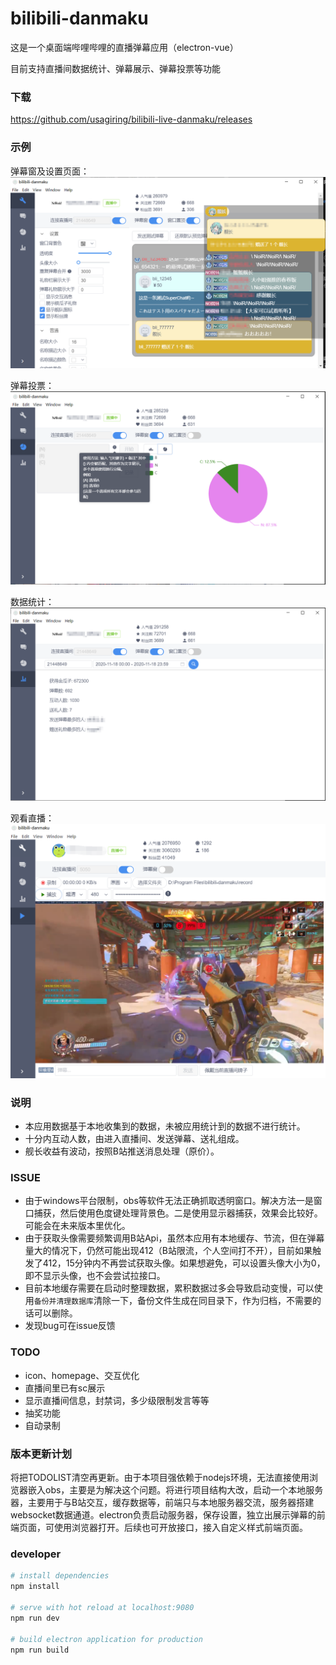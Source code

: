 # bilibili-danmaku

这是一个桌面端哔哩哔哩的直播弹幕应用（electron-vue）

目前支持直播间数据统计、弹幕展示、弹幕投票等功能

### 下载
https://github.com/usagiring/bilibili-live-danmaku/releases

### 示例
弹幕窗及设置页面：
![introB](https://raw.githubusercontent.com/hling51325/hling51325.github.io/master/static/img/bili-danmaku-introB.png)

弹幕投票：
![introA](https://raw.githubusercontent.com/hling51325/hling51325.github.io/master/static/img/bili-danmaku-introA.png)

数据统计：
![introC](https://raw.githubusercontent.com/hling51325/hling51325.github.io/master/static/img/bili-danmaku-introC.png)

观看直播：
![introC](https://raw.githubusercontent.com/hling51325/hling51325.github.io/master/static/img/bili-danmaku-introD.png)

### 说明
- 本应用数据基于本地收集到的数据，未被应用统计到的数据不进行统计。
- 十分内互动人数，由进入直播间、发送弹幕、送礼组成。
- 舰长收益有波动，按照B站推送消息处理（原价）。

### ISSUE
- 由于windows平台限制，obs等软件无法正确抓取透明窗口。解决方法一是窗口捕获，然后使用色度键处理背景色。二是使用显示器捕获，效果会比较好。可能会在未来版本里优化。
- 由于获取头像需要频繁调用B站Api，虽然本应用有本地缓存、节流，但在弹幕量大的情况下，仍然可能出现412（B站限流，个人空间打不开），目前如果触发了412，15分钟内不再尝试获取头像。如果想避免，可以设置头像大小为0，即不显示头像，也不会尝试拉接口。
- 目前本地缓存需要在启动时整理数据，累积数据过多会导致启动变慢，可以使用`备份并清理数据库`清除一下，备份文件生成在同目录下，作为归档，不需要的话可以删除。
- 发现bug可在issue反馈

### TODO
- icon、homepage、交互优化
- 直播间里已有sc展示
- 显示直播间信息，封禁词，多少级限制发言等等
- 抽奖功能
- 自动录制

### 版本更新计划
将把TODOLIST清空再更新。由于本项目强依赖于nodejs环境，无法直接使用浏览器嵌入obs，主要是为解决这个问题。将进行项目结构大改，启动一个本地服务器，主要用于与B站交互，缓存数据等，前端只与本地服务器交流，服务器搭建websocket数据通道。electron负责启动服务器，保存设置，独立出展示弹幕的前端页面，可使用浏览器打开。后续也可开放接口，接入自定义样式前端页面。

### developer

``` bash
# install dependencies
npm install

# serve with hot reload at localhost:9080
npm run dev

# build electron application for production
npm run build
```